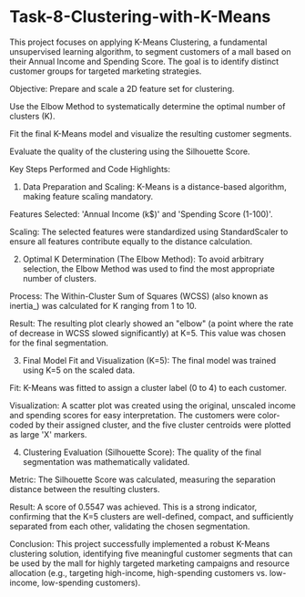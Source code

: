 # Task-8-Clustering-with-K-Means

This project focuses on applying K-Means Clustering, a fundamental unsupervised learning algorithm, to segment customers of a mall based on their Annual Income and Spending Score. The goal is to identify distinct customer groups for targeted marketing strategies.

Objective:
Prepare and scale a 2D feature set for clustering.

Use the Elbow Method to systematically determine the optimal number of clusters (K).

Fit the final K-Means model and visualize the resulting customer segments.

Evaluate the quality of the clustering using the Silhouette Score.

Key Steps Performed and Code Highlights:

1. Data Preparation and Scaling:
K-Means is a distance-based algorithm, making feature scaling mandatory.

Features Selected: 'Annual Income (k$)' and 'Spending Score (1-100)'.

Scaling: The selected features were standardized using StandardScaler to ensure all features contribute equally to the distance calculation.

2. Optimal K Determination (The Elbow Method):
To avoid arbitrary selection, the Elbow Method was used to find the most appropriate number of clusters.

Process: The Within-Cluster Sum of Squares (WCSS) (also known as inertia_) was calculated for K ranging from 1 to 10.

Result: The resulting plot clearly showed an "elbow" (a point where the rate of decrease in WCSS slowed significantly) at K=5. This value was chosen for the final segmentation.

3. Final Model Fit and Visualization (K=5):
The final model was trained using K=5 on the scaled data.

Fit: K-Means was fitted to assign a cluster label (0 to 4) to each customer.

Visualization: A scatter plot was created using the original, unscaled income and spending scores for easy interpretation. The customers were color-coded by their assigned cluster, and the five cluster centroids were plotted as large 'X' markers.

4. Clustering Evaluation (Silhouette Score):
The quality of the final segmentation was mathematically validated.

Metric: The Silhouette Score was calculated, measuring the separation distance between the resulting clusters.

Result: A score of 0.5547 was achieved. This is a strong indicator, confirming that the K=5 clusters are well-defined, compact, and sufficiently separated from each other, validating the chosen segmentation.

Conclusion:
This project successfully implemented a robust K-Means clustering solution, identifying five meaningful customer segments that can be used by the mall for highly targeted marketing campaigns and resource allocation (e.g., targeting high-income, high-spending customers vs. low-income, low-spending customers).
